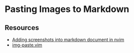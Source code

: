 # Pasting Images to Markdown

## Resources

* [Adding screenshots into markdown document in nvim](https://www.reddit.com/r/neovim/comments/pq4dkh/adding_screenshots_into_markdown_document_in_nvim/)
* [img-paste.vim](https://github.com/img-paste-devs/img-paste.vim)
